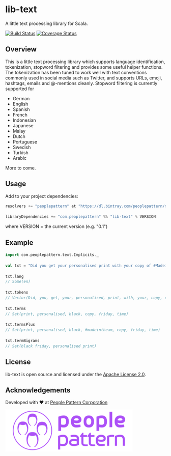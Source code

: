 # lib-text

A little text processing library for Scala.

[![Build Status](https://travis-ci.org/peoplepattern/lib-text.svg?branch=master)](https://travis-ci.org/peoplepattern/lib-text)
[![Coverage Status](https://coveralls.io/repos/peoplepattern/lib-text/badge.svg?branch=master&service=github)](https://coveralls.io/github/peoplepattern/lib-text?branch=master)

## Overview

This is a little text processing library which supports language
identification, tokenization, stopword filtering and provides some
useful helper functions. The tokenization has been tuned to work
well with text conventions commonly used in social media such as
Twitter, and supports URLs, emoji, hashtags, emails and @-mentions
cleanly. Stopword filtering is currently supported for

- German
- English
- Spanish
- French
- Indonesian
- Japanese
- Malay
- Dutch
- Portuguese
- Swedish
- Turkish
- Arabic

More to come.

## Usage

Add to your project dependencies:

```scala
resolvers += "peoplepattern" at "https://dl.bintray.com/peoplepattern/maven/"

libraryDependencies += "com.peoplepattern" %% "lib-text" % VERSION
```
where VERSION = the current version (e.g. "0.1")

## Example

```scala
import com.peoplepattern.text.Implicits._

val txt = "Did you get your personalised print with your copy of #MadeintheAM on Black Friday? If not, there's still time! http://www.myplaydirect.com/one-direction"

txt.lang
// Some(en)

txt.tokens
// Vector(Did, you, get, your, personalised, print, with, your, copy, of, #MadeintheAM, on, Black, Friday, ?, If, not, ,, there's, still, time, !, http://www.myplaydirect.com/one-direction)

txt.terms
// Set(print, personalised, black, copy, friday, time)

txt.termsPlus
// Set(print, personalised, black, #madeintheam, copy, friday, time)

txt.termBigrams
// Set(black friday, personalised print)
```

## License

lib-text is open source and licensed under the [Apache License 2.0](LICENSE.txt).

## Acknowledgements

Developed with :heart: at [People Pattern Corporation](https://peoplepattern.com)

[![People Pattern logo](pp.png)](https://peoplepattern.com)
